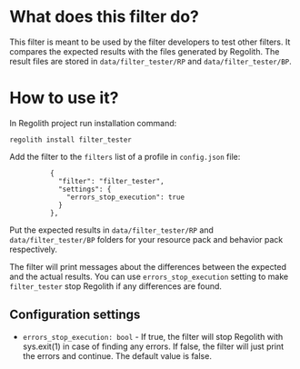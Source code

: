 # What does this filter do?
This filter is meant to be used by the filter developers to test other filters.
It compares the expected results with the files generated by Regolith. The
result files are stored in `data/filter_tester/RP` and `data/filter_tester/BP`.

# How to use it?
In Regolith project run installation command:
```
regolith install filter_tester
```

Add the filter to the `filters` list of a profile in `config.json` file:
```
          {
            "filter": "filter_tester",
            "settings": {
              "errors_stop_execution": true
            }
          },
```
Put the expected results in `data/filter_tester/RP` and
`data/filter_tester/BP` folders for your resource pack and behavior
pack respectively.

The filter will print messages about the differences between the expected
and the actual results. You can use `errors_stop_execution` setting to make
`filter_tester` stop Regolith if any differences are found.

## Configuration settings
- `errors_stop_execution: bool` - If true, the filter will stop Regolith with
  sys.exit(1) in case of finding any errors. If false, the filter will just
  print the errors and continue. The default value is false.